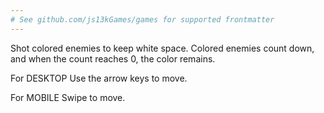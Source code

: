 ```yaml
---
# See github.com/js13kGames/games for supported frontmatter
---
```

Shot colored enemies to keep white space.
Colored enemies count down, and when the count reaches 0, the color remains.

For DESKTOP
Use the arrow keys to move.

For MOBILE
Swipe to move.